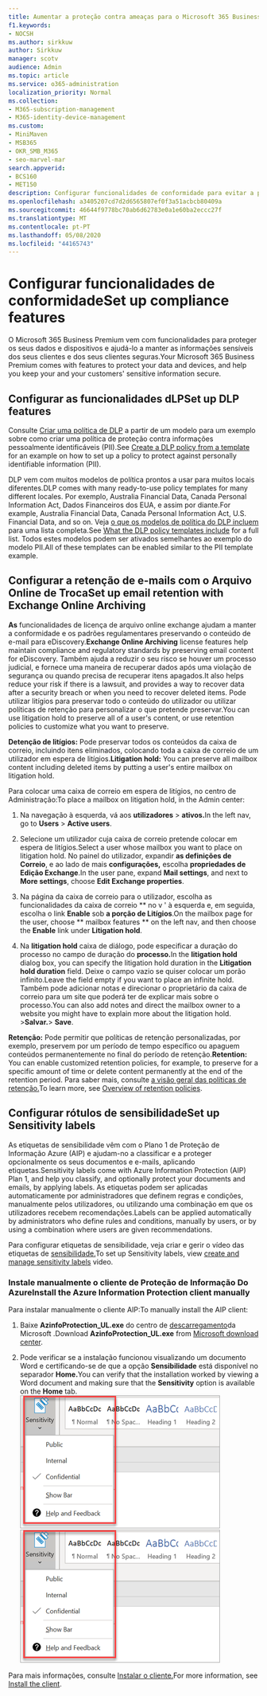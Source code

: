 ```yaml
---
title: Aumentar a proteção contra ameaças para o Microsoft 365 Business Premium
f1.keywords:
- NOCSH
ms.author: sirkkuw
author: Sirkkuw
manager: scotv
audience: Admin
ms.topic: article
ms.service: o365-administration
localization_priority: Normal
ms.collection:
- M365-subscription-management
- M365-identity-device-management
ms.custom:
- MiniMaven
- MSB365
- OKR_SMB_M365
- seo-marvel-mar
search.appverid:
- BCS160
- MET150
description: Configurar funcionalidades de conformidade para evitar a perda de dados e ajudar a manter as informações sensíveis dos seus clientes e dos seus clientes seguras.
ms.openlocfilehash: a3405207cd7d2d6565807ef0f3a51acbcb80409a
ms.sourcegitcommit: 46644f9778bc70ab6d62783e0a1e60ba2eccc27f
ms.translationtype: MT
ms.contentlocale: pt-PT
ms.lasthandoff: 05/08/2020
ms.locfileid: "44165743"
---
```

# <a name="set-up-compliance-features"></a><span data-ttu-id="24b3a-103">Configurar funcionalidades de conformidade</span><span class="sxs-lookup"><span data-stu-id="24b3a-103">Set up compliance features</span></span>

<span data-ttu-id="24b3a-104">O Microsoft 365 Business Premium vem com funcionalidades para proteger os seus dados e dispositivos e ajudá-lo a manter as informações sensíveis dos seus clientes e dos seus clientes seguras.</span><span class="sxs-lookup"><span data-stu-id="24b3a-104">Your Microsoft 365 Business Premium comes with features to protect your data and devices, and help you keep your and your customers' sensitive information secure.</span></span>

## <a name="set-up-dlp-features"></a><span data-ttu-id="24b3a-105">Configurar as funcionalidades dLP</span><span class="sxs-lookup"><span data-stu-id="24b3a-105">Set up DLP features</span></span>

<span data-ttu-id="24b3a-106">Consulte [Criar uma política de DLP](https://docs.microsoft.com/microsoft-365/compliance/create-a-dlp-policy-from-a-template) a partir de um modelo para um exemplo sobre como criar uma política de proteção contra informações pessoalmente identificáveis (PII).</span><span class="sxs-lookup"><span data-stu-id="24b3a-106">See [Create a DLP policy from a template](https://docs.microsoft.com/microsoft-365/compliance/create-a-dlp-policy-from-a-template) for an example on how to set up a policy to protect against personally identifiable information (PII).</span></span> 
  
<span data-ttu-id="24b3a-107">DLP vem com muitos modelos de política prontos a usar para muitos locais diferentes.</span><span class="sxs-lookup"><span data-stu-id="24b3a-107">DLP comes with many ready-to-use policy templates for many different locales.</span></span> <span data-ttu-id="24b3a-108">Por exemplo, Australia Financial Data, Canada Personal Information Act, Dados Financeiros dos EUA, e assim por diante.</span><span class="sxs-lookup"><span data-stu-id="24b3a-108">For example, Australia Financial Data, Canada Personal Information Act, U.S. Financial Data, and so on.</span></span> <span data-ttu-id="24b3a-109">Veja [o que os modelos de política do DLP incluem](https://docs.microsoft.com/microsoft-365/compliance/what-the-dlp-policy-templates-include) para uma lista completa.</span><span class="sxs-lookup"><span data-stu-id="24b3a-109">See [What the DLP policy templates include](https://docs.microsoft.com/microsoft-365/compliance/what-the-dlp-policy-templates-include) for a full list.</span></span> <span data-ttu-id="24b3a-110">Todos estes modelos podem ser ativados semelhantes ao exemplo do modelo PII.</span><span class="sxs-lookup"><span data-stu-id="24b3a-110">All of these templates can be enabled similar to the PII template example.</span></span> 
  
## <a name="set-up-email-retention-with-exchange-online-archiving"></a><span data-ttu-id="24b3a-111">Configurar a retenção de e-mails com o Arquivo Online de Troca</span><span class="sxs-lookup"><span data-stu-id="24b3a-111">Set up email retention with Exchange Online Archiving</span></span>

 <span data-ttu-id="24b3a-112">**As** funcionalidades de licença de arquivo online exchange ajudam a manter a conformidade e os padrões regulamentares preservando o conteúdo de e-mail para eDiscovery.</span><span class="sxs-lookup"><span data-stu-id="24b3a-112">**Exchange Online Archiving** license features help maintain compliance and regulatory standards by preserving email content for eDiscovery.</span></span> <span data-ttu-id="24b3a-113">Também ajuda a reduzir o seu risco se houver um processo judicial, e fornece uma maneira de recuperar dados após uma violação de segurança ou quando precisa de recuperar itens apagados.</span><span class="sxs-lookup"><span data-stu-id="24b3a-113">It also helps reduce your risk if there is a lawsuit, and provides a way to recover data after a security breach or when you need to recover deleted items.</span></span> <span data-ttu-id="24b3a-114">Pode utilizar litígios para preservar todo o conteúdo do utilizador ou utilizar políticas de retenção para personalizar o que pretende preservar.</span><span class="sxs-lookup"><span data-stu-id="24b3a-114">You can use litigation hold to preserve all of a user's content, or use retention policies to customize what you want to preserve.</span></span>
  
<span data-ttu-id="24b3a-115">**Detenção de litígios:** Pode preservar todos os conteúdos da caixa de correio, incluindo itens eliminados, colocando toda a caixa de correio de um utilizador em espera de litígios.</span><span class="sxs-lookup"><span data-stu-id="24b3a-115">**Litigation hold:** You can preserve all mailbox content including deleted items by putting a user's entire mailbox on litigation hold.</span></span> 
    
<span data-ttu-id="24b3a-116">Para colocar uma caixa de correio em espera de litígios, no centro de Administração:</span><span class="sxs-lookup"><span data-stu-id="24b3a-116">To place a mailbox on litigation hold, in the Admin center:</span></span>
    
1. <span data-ttu-id="24b3a-117">Na navegação à esquerda, vá aos **utilizadores** \> **ativos.**</span><span class="sxs-lookup"><span data-stu-id="24b3a-117">In the left nav, go to **Users** \> **Active users**.</span></span>
    
2. <span data-ttu-id="24b3a-118">Selecione um utilizador cuja caixa de correio pretende colocar em espera de litígios.</span><span class="sxs-lookup"><span data-stu-id="24b3a-118">Select a user whose mailbox you want to place on litigation hold.</span></span> <span data-ttu-id="24b3a-119">No painel do utilizador, expandir **as definições de Correio**, e ao lado de mais **configurações,** escolha **propriedades de Edição Exchange**.</span><span class="sxs-lookup"><span data-stu-id="24b3a-119">In the user pane, expand **Mail settings**, and next to **More settings**, choose **Edit Exchange properties**.</span></span>
    
3. <span data-ttu-id="24b3a-120">Na página da caixa de correio para o utilizador, escolha as funcionalidades da caixa de correio \*\* no v ' à esquerda e, em seguida, escolha o link **Enable** sob **a porção de Litígios**.</span><span class="sxs-lookup"><span data-stu-id="24b3a-120">On the mailbox page for the user, choose \*\* mailbox features \*\* on the left nav, and then choose the **Enable** link under **Litigation hold**.</span></span>
    
4. <span data-ttu-id="24b3a-121">Na **litigation hold** caixa de diálogo, pode especificar a duração do processo no campo de duração do **processo.**</span><span class="sxs-lookup"><span data-stu-id="24b3a-121">In the **litigation hold** dialog box, you can specify the litigation hold duration in the **Litigation hold duration** field.</span></span> <span data-ttu-id="24b3a-122">Deixe o campo vazio se quiser colocar um porão infinito.</span><span class="sxs-lookup"><span data-stu-id="24b3a-122">Leave the field empty if you want to place an infinite hold.</span></span> <span data-ttu-id="24b3a-123">Também pode adicionar notas e direcionar o proprietário da caixa de correio para um site que poderá ter de explicar mais sobre o processo.</span><span class="sxs-lookup"><span data-stu-id="24b3a-123">You can also add notes and direct the mailbox owner to a website you might have to explain more about the litigation hold.</span></span> <span data-ttu-id="24b3a-124">\>**Salvar.**</span><span class="sxs-lookup"><span data-stu-id="24b3a-124">\> **Save**.</span></span>
    
<span data-ttu-id="24b3a-125">**Retenção:** Pode permitir que políticas de retenção personalizadas, por exemplo, preservem por um período de tempo específico ou apaguem conteúdos permanentemente no final do período de retenção.</span><span class="sxs-lookup"><span data-stu-id="24b3a-125">**Retention:** You can enable customized retention policies, for example, to preserve for a specific amount of time or delete content permanently at the end of the retention period.</span></span> <span data-ttu-id="24b3a-126">Para saber mais, consulte [a visão geral das políticas de retenção.](https://docs.microsoft.com/microsoft-365/compliance/retention-policies)</span><span class="sxs-lookup"><span data-stu-id="24b3a-126">To learn more, see [Overview of retention policies](https://docs.microsoft.com/microsoft-365/compliance/retention-policies).</span></span>

## <a name="set-up-sensitivity-labels"></a><span data-ttu-id="24b3a-127">Configurar rótulos de sensibilidade</span><span class="sxs-lookup"><span data-stu-id="24b3a-127">Set up Sensitivity labels</span></span>

<span data-ttu-id="24b3a-128">As etiquetas de sensibilidade vêm com o Plano 1 de Proteção de Informação Azure (AIP) e ajudam-no a classificar e a proteger opcionalmente os seus documentos e e-mails, aplicando etiquetas.</span><span class="sxs-lookup"><span data-stu-id="24b3a-128">Sensitivity labels come with Azure Information Protection (AIP) Plan 1, and help you classify, and optionally protect your documents and emails, by applying labels.</span></span> <span data-ttu-id="24b3a-129">As etiquetas podem ser aplicadas automaticamente por administradores que definem regras e condições, manualmente pelos utilizadores, ou utilizando uma combinação em que os utilizadores recebem recomendações.</span><span class="sxs-lookup"><span data-stu-id="24b3a-129">Labels can be applied automatically by administrators who define rules and conditions, manually by users, or by using a combination where users are given recommendations.</span></span>

<span data-ttu-id="24b3a-130">Para configurar etiquetas de sensibilidade, veja criar e gerir o vídeo das etiquetas de [sensibilidade.](https://support.office.com/article/2fb96b54-7dd2-4f0c-ac8d-170790d4b8b9)</span><span class="sxs-lookup"><span data-stu-id="24b3a-130">To set up Sensitivity labels, view [create and manage sensitivity labels](https://support.office.com/article/2fb96b54-7dd2-4f0c-ac8d-170790d4b8b9) video.</span></span>



### <a name="install-the-azure-information-protection-client-manually"></a><span data-ttu-id="24b3a-131">Instale manualmente o cliente de Proteção de Informação Do Azure</span><span class="sxs-lookup"><span data-stu-id="24b3a-131">Install the Azure Information Protection client manually</span></span>

<span data-ttu-id="24b3a-132">Para instalar manualmente o cliente AIP:</span><span class="sxs-lookup"><span data-stu-id="24b3a-132">To manually install the AIP client:</span></span>

1. <span data-ttu-id="24b3a-133">Baixe **AzinfoProtection_UL.exe** do centro de [descarregamento](https://www.microsoft.com/download/details.aspx?id=53018)da Microsoft .</span><span class="sxs-lookup"><span data-stu-id="24b3a-133">Download **AzinfoProtection_UL.exe** from [Microsoft download center](https://www.microsoft.com/download/details.aspx?id=53018).</span></span>
 
2. <span data-ttu-id="24b3a-134">Pode verificar se a instalação funcionou visualizando um documento Word e certificando-se de que a opção **Sensibilidade** está disponível no separador **Home.**</span><span class="sxs-lookup"><span data-stu-id="24b3a-134">You can verify that the installation worked by viewing a Word document and making sure that the **Sensitivity** option is available on the **Home** tab.</span></span>
<br/><span data-ttu-id="24b3a-135">![A questão da proteção cai num documento word.](../media/word-sensitivity.png)</span><span class="sxs-lookup"><span data-stu-id="24b3a-135">![Protection tab drop-down in a Word document.](../media/word-sensitivity.png)</span></span>

<span data-ttu-id="24b3a-136">Para mais informações, consulte [Instalar o cliente.](https://docs.microsoft.com/azure/information-protection/infoprotect-tutorial-step3)</span><span class="sxs-lookup"><span data-stu-id="24b3a-136">For more information, see [Install the client](https://docs.microsoft.com/azure/information-protection/infoprotect-tutorial-step3).</span></span>
